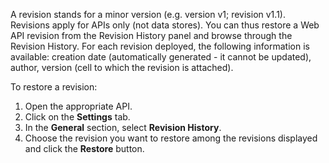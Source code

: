 A revision stands for a minor version (e.g. version v1; revision v1.1). Revisions apply for APIs only (not data stores). You can thus restore a Web API revision from the Revision History panel and browse through the Revision History.
For each revision deployed, the following information is available: creation date (automatically generated - it cannot be updated), author, version (cell to which the revision is attached).

To restore a revision:  
1. Open the appropriate API.  
2. Click on the **Settings** tab.  
3. In the **General** section, select **Revision History**.  
4. Choose the revision you want to restore among the revisions displayed and click the **Restore** button.
